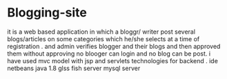 # Blogging-site
it is a web based application in which a bloggr/ writer post several blogs/articles on some categories which he/she selects at a time of registration . and admin verifies blogger and their blogs and then approved them without approving no blooger can login and no blog can be post.
i have used mvc model with jsp and servlets technologies for backend .
ide netbeans 
java 1.8 
glss fish server 
mysql server

